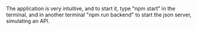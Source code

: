 The application is very intuitive, and to start it, type "npm start" in the terminal, and in another terminal "npm run backend" to start the json server, simulating an API.
